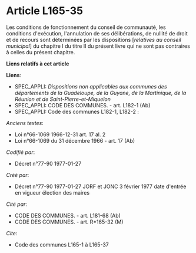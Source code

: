 # Article L165-35

Les conditions de fonctionnement du conseil de communauté, les conditions d'exécution, l'annulation de ses délibérations, de
nullité de droit et de recours sont déterminées par les dispositions [*relatives au conseil municipal*] du chapitre I du
titre II du présent livre qui ne sont pas contraires à celles du présent chapitre.

**Liens relatifs à cet article**

**Liens**:

  - SPEC_APPLI: *Dispositions non applicables aux communes des départements de la Guadeloupe, de la Guyane, de la Martinique, de la Réunion et de Saint-Pierre-et-Miquelon*
  - SPEC_APPLI: CODE DES COMMUNES. - art. L182-1 (Ab)
  - SPEC_APPLI: Code des communes L182-1, L182-2 :

_Anciens textes_:

  - Loi n°66-1069 1966-12-31 art. 17 al. 2
  - Loi n°66-1069 du 31 décembre 1966 - art. 17 (Ab)

_Codifié par_:

  - Décret n°77-90 1977-01-27

_Créé par_:

  - Décret n°77-90 1977-01-27 JORF et JONC 3 février 1977 date d'entrée en vigueur élection des maires

_Cité par_:

  - CODE DES COMMUNES. - art. L181-68 (Ab)
  - CODE DES COMMUNES. - art. R*165-32 (M)

_Cite_:

  - Code des communes L165-1 à L165-37
